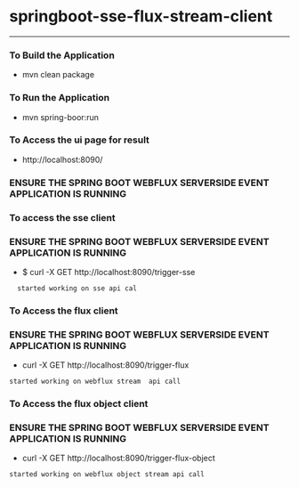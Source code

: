 # springboot-sse-flux-stream-client

---

### To Build the Application 
* mvn clean package 

### To Run the Application 
* mvn spring-boor:run 

### To Access the ui page for result 
* http://localhost:8090/
### ENSURE THE SPRING BOOT WEBFLUX SERVERSIDE EVENT APPLICATION IS RUNNING


### To access the sse client 
### ENSURE THE SPRING BOOT WEBFLUX SERVERSIDE EVENT APPLICATION IS RUNNING
* $ curl -X GET http://localhost:8090/trigger-sse
```
  started working on sse api cal
```
### To Access the flux client 
### ENSURE THE SPRING BOOT WEBFLUX SERVERSIDE EVENT APPLICATION IS RUNNING
* curl -X GET http://localhost:8090/trigger-flux 
```
started working on webflux stream  api call
```

### To Access the flux object client
### ENSURE THE SPRING BOOT WEBFLUX SERVERSIDE EVENT APPLICATION IS RUNNING
* curl -X GET http://localhost:8090/trigger-flux-object
```
started working on webflux object stream api call
```